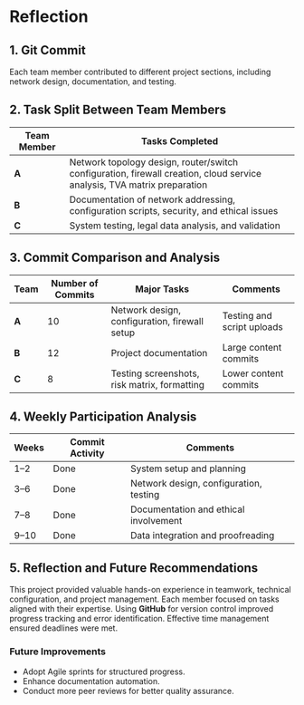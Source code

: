 # Reflection

## 1. Git Commit
Each team member contributed to different project sections, including network design, documentation, and testing.

## 2. Task Split Between Team Members

| Team Member | Tasks Completed |
|--------------|-----------------|
| **A** | Network topology design, router/switch configuration, firewall creation, cloud service analysis, TVA matrix preparation |
| **B** | Documentation of network addressing, configuration scripts, security, and ethical issues |
| **C** | System testing, legal data analysis, and validation |

## 3. Commit Comparison and Analysis

| Team | Number of Commits | Major Tasks | Comments |
|------|-------------------|--------------|-----------|
| **A** | 10 | Network design, configuration, firewall setup | Testing and script uploads |
| **B** | 12 | Project documentation | Large content commits |
| **C** | 8 | Testing screenshots, risk matrix, formatting | Lower content commits |

## 4. Weekly Participation Analysis

| Weeks | Commit Activity | Comments |
|--------|------------------|-----------|
| 1–2 | Done | System setup and planning |
| 3–6 | Done | Network design, configuration, testing |
| 7–8 | Done | Documentation and ethical involvement |
| 9–10 | Done | Data integration and proofreading |

## 5. Reflection and Future Recommendations

This project provided valuable hands-on experience in teamwork, technical configuration, and project management. Each member focused on tasks aligned with their expertise. Using **GitHub** for version control improved progress tracking and error identification. Effective time management ensured deadlines were met.  

### Future Improvements
- Adopt Agile sprints for structured progress.  
- Enhance documentation automation.  
- Conduct more peer reviews for better quality assurance.

